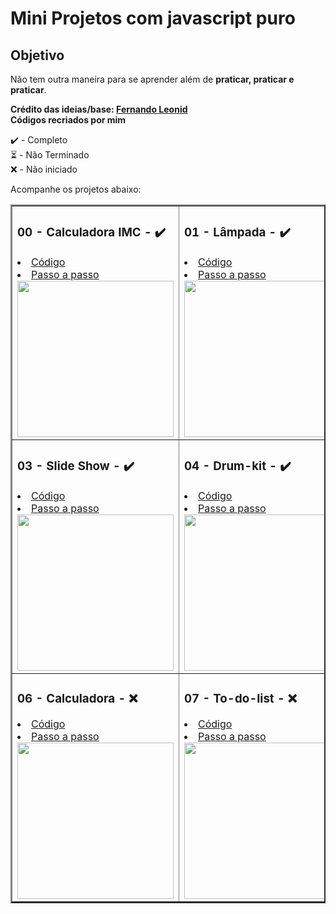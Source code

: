 # Mini Projetos com javascript puro

## Objetivo
Não tem outra maneira para se aprender além de **praticar, praticar e praticar**.

**Crédito das ideias/base: <a href="https://github.com/fernandoleonid">Fernando Leonid</a><br>**
**Códigos recriados por mim**

✔️ - Completo<br>
⏳ - Não Terminado<br>
❌ - Não iniciado<br>

Acompanhe os projetos abaixo:

<table border="2">
  <tr>
    <td>
        <h3>00 - Calculadora IMC - ✔️</h3>
        <li><a href="./00-imc/">Código</a></li>
        <li><a href="https://youtu.be/RacwEvoTz_Y">Passo a passo</a></li>
        <a href="https://mats057.github.io/mini-projetos-js/00-imc/"><img src="./img/00-imc.gif" width="250px"></a>
    </td>
      <td>
        <h3>01 - Lâmpada - ✔️</h3>
        <li><a href="./01-lamp/">Código</a></li>
        <li><a href="https://youtu.be/4r0zOW9Zn-Y">Passo a passo</a></li>
        <a href="https://mats057.github.io/mini-projetos-js/01-lamp/"><img src="./img/01-lamp.gif" width="250px"></a>
    </td>
    <td>
      <h3>02 - Semáforo - ✔️</h3>
      <li><a href="./02-semaforo/">Código</a></li>
      <li><a href="https://youtu.be/EujFSEsZsk4">Passo a passo</a></li>
      <a href="https://mats057.github.io/mini-projetos-js/02-semaforo/"><img src="./img/02-semaforo.gif" width="250px" ></a>
    </td>
  </tr>
  <tr>
    <td>
      <h3>03 - Slide Show - ✔️</h3>
      <li><a href="./03-slideshow/">Código</a></li>
      <li><a href="https://youtu.be/csNYVAS2ex8">Passo a passo</a></li>
      <a href="https://mats057.github.io/mini-projetos-js/03-slideshow/"><img src="./img/03-slideshow.gif" width="250px" ></a>
    </td>
    <td>
      <h3>04 - Drum-kit - ✔️</h3>
      <li><a href="./04-DRUM-KIT/">Código</a></li>
      <li><a href="https://youtu.be/2qA8tlJ24uQ">Passo a passo</a></li>
      <a href="https://mats057.github.io/mini-projetos-js/04-DRUM-KIT/"><img src="./img/04-DRUM-KIT.gif" width="250px" ></a>
    </td>
    <td>
      <h3>05 - CountDown - ✔️</h3>
      <li><a href="./05-countdown/">Código</a></li>
      <li><a href="https://youtu.be/nmWrwFjiCvo">Passo a passo</a></li>
      <a href="https://mats057.github.io/mini-projetos-js/05-countdown/"><img src="./img/05-countdown.gif" width="250px" ></a>
    </td>
  </tr>
  <tr>
    <td>
      <h3>06 - Calculadora - ❌</h3>
      <li><a href="./06-Calculadora/">Código</a></li>
      <li><a href="https://youtu.be/oRZQ5EZOrQk">Passo a passo</a></li>
      <a href="https://mats057.github.io/mini-projetos-js/06-Calculadora/"><img src="./img/06-Calculadora.gif" width="250px" ></a>
    </td>
    <td>
      <h3>07 - To-do-list - ❌</h3>
      <li><a href="./07-todo-List/">Código</a></li>
      <li><a href="https://youtu.be/oGEYs52ZuHY">Passo a passo</a></li>
      <a href="https://mats057.github.io/mini-projetos-js/07-todo-List/"><img src="./img/07-todo-List.gif" width="250px" ></a>
    </td>
    <td>
      <h3>08 - CRUD - ❌</h3>
      <li><a href="./08-crud/">Código</a></li>
      <li><a href="https://youtu.be/oGEYs52ZuHY">Passo a passo</a></li>
      <a href="https://mats057.github.io/mini-projetos-js/08-crud/"><img src="./img/08-crud.gif" width="250px" ></a>
    </td>
  </tr>
  
</table>
